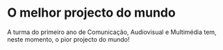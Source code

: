 # O melhor projecto do mundo

A turma do primeiro ano de Comunicação, Audiovisual e Multimédia tem, neste momento, o pior projecto do mundo!
